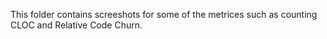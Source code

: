 This folder contains screeshots for some of the metrices such as counting CLOC and Relative Code Churn.


